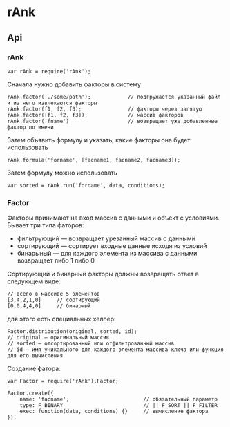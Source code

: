 rAnk
====

## Api

### rAnk

    var rAnk = require('rAnk');

Сначала нужно добавить факторы в систему

    rAnk.factor('./some/path');            // подгружается указанный файл и из него извлекаются факторы
    rAnk.factor(f1, f2, f3);               // факторы через запятую
    rAnk.factor([f1, f2, f3]);             // массив факторов
    rAnk.factor('fname')                   // возвращает уже добавленные фактор по имени

Затем объявить формулу и указать, какие факторы она будет использовать

    rAnk.formula('forname', [facname1, facname2, facname3]);

Затем формулу можно использовать

    var sorted = rAnk.run('forname', data, conditions);


### Factor

Факторы принимают на вход массив с данными и объект с условиями. Бывает три типа фаторов:

* фильтрующий — возвращает урезанный массив с данными
* сортирующий — сортирует входные данные исходя из условий
* бинарыный — для каждого элемента из массива с данными возвращает либо 1 либо 0

Сортирующий и бинарный факторы должны возвращать ответ в следующем виде:

    // всего в массиве 5 элементов
    [3,4,2,1,0]     // сортирующий
    [0,0,4,4,0]     // бинарный

для этого есть специальных хелпер:

    Factor.distribution(original, sorted, id);
    // original — оригинальный массив
    // sorted — отсортированный или отфильтрованный массив
    // id — имя уникального для каждого элемента массива ключа или функция для его вычисления

Создание фатора:

    var Factor = require('rAnk').Factor;

    Factor.create({
        name: 'facname',                        // обязательный параметр
        type: F_BINARY                          // || F_SORT || F_FILTER
        exec: function(data, conditions) {}     // вычисление фактора
    });


